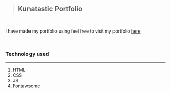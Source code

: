 > ## Kunatastic Portfolio

<br>

I have made my portfolio using feel free to visit my portfolio [here](http://kunatastic.github.io/my-folio)

<br>

### Technology used

<hr>

1. HTML
2. CSS
3. JS
4. Fontawsome
